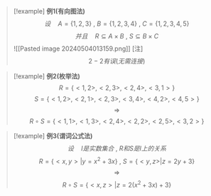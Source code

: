 > [!example] **例1(有向图法)**
> $$设 \quad A=\{1,2,3\}\ , \ B=\{1,2,3,4\}\ , \ C=\{1,2,3,4,5\}$$
> $$并且 \quad R \subseteq A×B \ , \ S \subseteq B × C $$
> ![[Pasted image 20240504013159.png]]
> [注]
> $$2-2有误(无需连接)$$

> [!example] **例2(枚举法)**
> $$R=\{<1,2>,<2,3>,<2,4>,<3,1>\}$$
> $$S=\{<1,2>,<2,1>,<2,3>,<3,4>,<4,2>,<4,5>\}$$
> $$\Rightarrow$$
> $$R \circ S =\{<1,1>,<1,3>,<2,4>,<2,2>,<2,5>,<3,2>\}$$

>[!example] **例3(谓词公式法)**
>$$设\quad I是实数集合\ , \ R和S是I上的关系$$
>$$R=\{<x,y>|y=x^{2}+3x\}\ , \ S=\{<y,z>|z=2y+3\}$$
>$$\Rightarrow$$
>$$R \circ S=\{<x,z>|z=2(x^{2}+3x)+3\}$$
